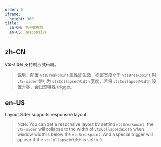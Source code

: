 ```yaml
---
order: 5
iframe:
  height: 360
title:
  zh-CN: 响应式布局
  en-US: Responsive
---
```


## zh-CN

vts-sider 支持响应式布局。

> 说明：配置 `vtsBreakpoint` 属性即生效，视窗宽度小于 `vtsBreakpoint` 时 `vts-sider` 缩小为 `vtsCollapsedWidth` 宽度，若将 `vtsCollapsedWidth` 设置为零，会出现特殊 trigger。

## en-US

Layout.Sider supports responsive layout.

> Note: You can get a responsive layout by setting `vtsBreakpoint`, the `vts-sider` will collapse to the width of `vtsCollapsedWidth` when window width is below the `vtsBreakpoint`. And a special trigger will appear if the `vtsCollapsedWidth` is set to `0`.


